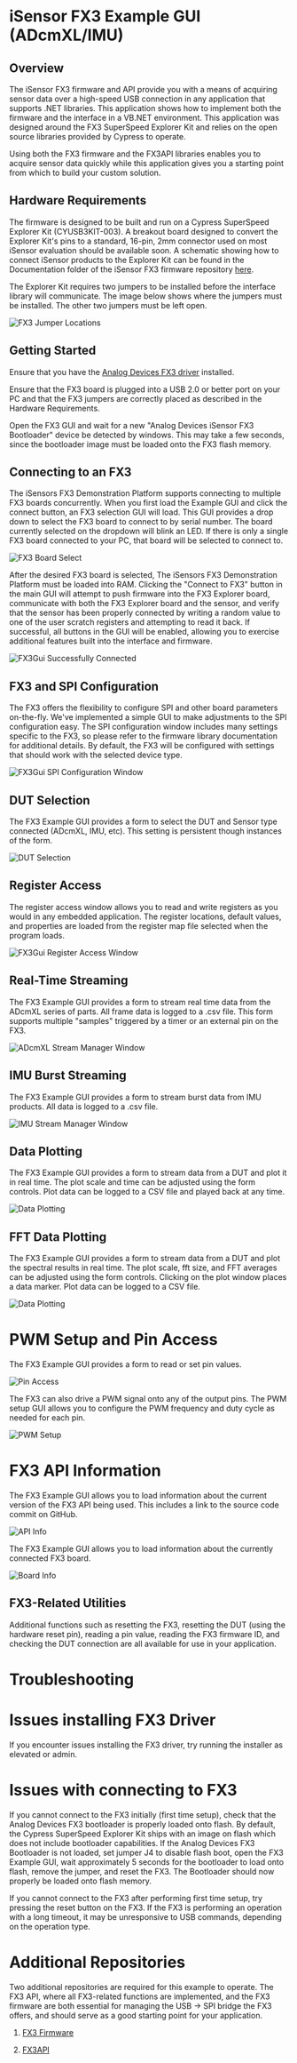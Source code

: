 # iSensor FX3 Example GUI (ADcmXL/IMU)

## Overview

The iSensor FX3 firmware and API provide you with a means of acquiring sensor data over a high-speed USB connection in any application that supports .NET libraries. This application shows how to implement both the firmware and the interface in a VB.NET environment. This application was designed around the FX3 SuperSpeed Explorer Kit and relies on the open source libraries provided by Cypress to operate. 

Using both the FX3 firmware and the FX3API libraries enables you to acquire sensor data quickly while this application gives you a starting point from which to build your custom solution.  

## Hardware Requirements

The firmware is designed to be built and run on a Cypress SuperSpeed Explorer Kit (CYUSB3KIT-003). A breakout board designed to convert the Explorer Kit's pins to a standard, 16-pin, 2mm connector used on most iSensor evaluation should be available soon. A schematic showing how to connect iSensor products to the Explorer Kit can be found in the Documentation folder of the iSensor FX3 firmware repository [here](https://github.com/juchong/iSensor-FX3-Firmware/tree/master/Documentation). 

The Explorer Kit requires two jumpers to be installed before the interface library will communicate. The image below shows where the jumpers must be installed. The other two jumpers must be left open.

 ![FX3 Jumper Locations](https://raw.githubusercontent.com/juchong/iSensor-FX3-Firmware/master/hardware/pictures/JumperLocations.jpg)

## Getting Started

Ensure that you have the [Analog Devices FX3 driver](https://github.com/juchong/iSensor-FX3-API/raw/master/drivers/FX3DriverSetup.exe) installed.

Ensure that the FX3 board is plugged into a USB 2.0 or better port on your PC and that the FX3 jumpers are correctly placed as described in the Hardware Requirements.

Open the FX3 GUI and wait for a new "Analog Devices iSensor FX3 Bootloader" device be detected by windows. This may take a few seconds, since the bootloader image must be loaded onto the FX3 flash memory.

## Connecting to an FX3

The iSensors FX3 Demonstration Platform supports connecting to multiple FX3 boards concurrently. When you first load the Example GUI and click the connect button, an FX3 selection GUI will load. This GUI provides a drop down to select the FX3 board to connect to by serial number. The board currently selected on the dropdown will blink an LED. If there is only a single FX3 board connected to your PC, that board will be selected to connect to.

![FX3 Board Select](Documentation/select_dut.JPG)

After the desired FX3 board is selected, The iSensors FX3 Demonstration Platform must be loaded into RAM. Clicking the "Connect to FX3" button in the main GUI will attempt to push firmware into the FX3 Explorer board, communicate with both the FX3 Explorer board and the sensor, and verify that the sensor has been properly connected by writing a random value to one of the user scratch registers and attempting to read it back. If successful, all buttons in the GUI will be enabled, allowing you to exercise additional features built into the interface and firmware. 

![FX3Gui Successfully Connected](Documentation/successfully_connected.PNG)

## FX3 and SPI Configuration

The FX3 offers the flexibility to configure SPI and other board parameters on-the-fly. We've implemented a simple GUI to make adjustments to the SPI configuration easy. The SPI configuration window includes many settings specific to the FX3, so please refer to the firmware library documentation for additional details. By default, the FX3 will be configured with settings that should work with the selected device type.

![FX3Gui SPI Configuration Window](Documentation/spi_configuration.JPG)

## DUT Selection

The FX3 Example GUI provides a form to select the DUT and Sensor type connected (ADcmXL, IMU, etc). This setting is persistent though instances of the form.

![DUT Selection](Documentation/select_dut.JPG)

## Register Access

The register access window allows you to read and write registers as you would in any embedded application. The register locations, default values, and properties are loaded from the register map file selected when the program loads.

![FX3Gui Register Access Window](Documentation/register_access.JPG)

## Real-Time Streaming

The FX3 Example GUI provides a form to stream real time data from the ADcmXL series of parts. All frame data is logged to a .csv file. This form supports multiple "samples" triggered by a timer or an external pin on the FX3.

![ADcmXL Stream Manager Window](Documentation/adcmxl_capture.JPG)

## IMU Burst Streaming

The FX3 Example GUI provides a form to stream burst data from IMU products. All data is logged to a .csv file.

![IMU Stream Manager Window](Documentation/imu_burst.JPG)

## Data Plotting

The FX3 Example GUI provides a form to stream data from a DUT and plot it in real time. The plot scale and time can be adjusted using the form controls. Plot data can be logged to a CSV file and played back at any time.

![Data Plotting](Documentation/data_plot.JPG)

## FFT Data Plotting

The FX3 Example GUI provides a form to stream data from a DUT and plot the spectral results in real time. The plot scale, fft size, and FFT averages can be adjusted using the form controls. Clicking on the plot window places a data marker. Plot data can be logged to a CSV file.

![Data Plotting](Documentation/fft_plot_gui.JPG)

# PWM Setup and Pin Access

The FX3 Example GUI provides a form to read or set pin values.

![Pin Access](Documentation/pin_access.JPG)

The FX3 can also drive a PWM signal onto any of the output pins. The PWM setup GUI allows you to configure the PWM frequency and duty cycle as needed for each pin.

![PWM Setup](Documentation/pwm_setup.JPG)

# FX3 API Information

The FX3 Example GUI allows you to load information about the current version of the FX3 API being used. This includes a link to the source code commit on GitHub.

![API Info](Documentation/fx3_api_info.JPG)

The FX3 Example GUI allows you to load information about the currently connected FX3 board.

![Board Info](Documentation/board_info.JPG)

## FX3-Related Utilities

Additional functions such as resetting the FX3, resetting the DUT (using the hardware reset pin), reading a pin value, reading the FX3 firmware ID, and checking the DUT connection are all available for use in your application. 

# Troubleshooting

# Issues installing FX3 Driver

If you encounter issues installing the FX3 driver, try running the installer as elevated or admin.

# Issues with connecting to FX3

If you cannot connect to the FX3 initially (first time setup), check that the Analog Devices FX3 bootloader is properly loaded onto flash. By default, the Cypress SuperSpeed Explorer Kit ships with an image on flash which does not include bootloader capabilities. If the Analog Devices FX3 Bootloader is not loaded, set jumper J4 to disable flash boot, open the FX3 Example GUI, wait approximately 5 seconds for the bootloader to load onto flash, remove the jumper, and reset the FX3. The Bootloader should now properly be loaded onto flash memory.

If you cannot connect to the FX3 after performing first time setup, try pressing the reset button on the FX3. If the FX3 is performing an operation with a long timeout, it may be unresponsive to USB commands, depending on the operation type.

# Additional Repositories

Two additional repositories are required for this example to operate. The FX3 API, where all FX3-related functions are implemented, and the FX3 firmware are both essential for managing the USB -> SPI bridge the FX3 offers, and should serve as a good starting point for your application.

1. [FX3 Firmware](https://github.com/juchong/iSensor-FX3-Firmware)

2. [FX3API](https://github.com/juchong/iSensor-FX3-API)
